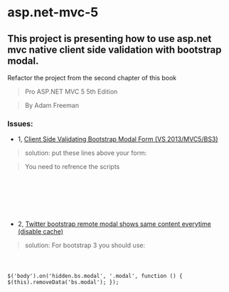 asp.net-mvc-5
=============

## This project is presenting how to use asp.net mvc native client side validation with bootstrap modal.

Refactor the project from the second chapter of this book

>Pro ASP.NET MVC 5
>5th Edition

>By Adam Freeman


### Issues:
* 1, [Client Side Validating Bootstrap Modal Form (VS 2013/MVC5/BS3)](http://forums.asp.net/t/1979187.aspx?Client+Side+Validating+Bootstrap+Modal+Form+VS+2013+MVC5+BS3+)

> solution: 
> put these lines above your form:

> You need to refrence the scripts

<code>

 <script src="@Url.Content("~/Scripts/jquery.validate.min.js")" type="text/javascript"></script>
 <script src="@Url.Content("~/Scripts/jquery.validate.unobtrusive.min.js")" type="text/javascript"></script>

</code>

* 2, [Twitter bootstrap remote modal shows same content everytime (disable cache)](http://stackoverflow.com/questions/12286332/twitter-bootstrap-remote-modal-shows-same-content-everytime)

> solution: 
> For bootstrap 3 you should use:

<code>

$('body').on('hidden.bs.modal', '.modal', function () {
    $(this).removeData('bs.modal');
});

</code>




